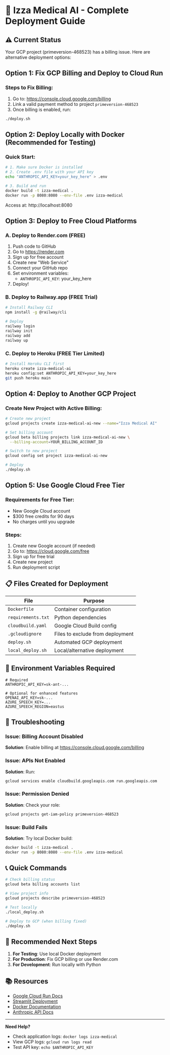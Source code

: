 # 🚀 Izza Medical AI - Complete Deployment Guide

## ⚠️ Current Status
Your GCP project (primeversion-468523) has a billing issue. Here are alternative deployment options:

## Option 1: Fix GCP Billing and Deploy to Cloud Run

### Steps to Fix Billing:
1. Go to: https://console.cloud.google.com/billing
2. Link a valid payment method to project `primeversion-468523`
3. Once billing is enabled, run:
```bash
./deploy.sh
```

## Option 2: Deploy Locally with Docker (Recommended for Testing)

### Quick Start:
```bash
# 1. Make sure Docker is installed
# 2. Create .env file with your API key
echo "ANTHROPIC_API_KEY=your_key_here" > .env

# 3. Build and run
docker build -t izza-medical .
docker run -p 8080:8080 --env-file .env izza-medical
```

Access at: http://localhost:8080

## Option 3: Deploy to Free Cloud Platforms

### A. Deploy to Render.com (FREE)
1. Push code to GitHub
2. Go to https://render.com
3. Sign up for free account
4. Create new "Web Service"
5. Connect your GitHub repo
6. Set environment variables:
   - `ANTHROPIC_API_KEY`: your_key_here
7. Deploy!

### B. Deploy to Railway.app (FREE Trial)
```bash
# Install Railway CLI
npm install -g @railway/cli

# Deploy
railway login
railway init
railway add
railway up
```

### C. Deploy to Heroku (FREE Tier Limited)
```bash
# Install Heroku CLI first
heroku create izza-medical-ai
heroku config:set ANTHROPIC_API_KEY=your_key_here
git push heroku main
```

## Option 4: Deploy to Another GCP Project

### Create New Project with Active Billing:
```bash
# Create new project
gcloud projects create izza-medical-ai-new --name="Izza Medical AI"

# Set billing account
gcloud beta billing projects link izza-medical-ai-new \
  --billing-account=YOUR_BILLING_ACCOUNT_ID

# Switch to new project
gcloud config set project izza-medical-ai-new

# Deploy
./deploy.sh
```

## Option 5: Use Google Cloud Free Tier

### Requirements for Free Tier:
- New Google Cloud account
- $300 free credits for 90 days
- No charges until you upgrade

### Steps:
1. Create new Google account (if needed)
2. Go to: https://cloud.google.com/free
3. Sign up for free trial
4. Create new project
5. Run deployment script

## 📋 Files Created for Deployment

| File | Purpose |
|------|---------|
| `Dockerfile` | Container configuration |
| `requirements.txt` | Python dependencies |
| `cloudbuild.yaml` | Google Cloud Build config |
| `.gcloudignore` | Files to exclude from deployment |
| `deploy.sh` | Automated GCP deployment |
| `local_deploy.sh` | Local/alternative deployment |

## 🔑 Environment Variables Required

```env
# Required
ANTHROPIC_API_KEY=sk-ant-...

# Optional for enhanced features
OPENAI_API_KEY=sk-...
AZURE_SPEECH_KEY=...
AZURE_SPEECH_REGION=eastus
```

## 🚨 Troubleshooting

### Issue: Billing Account Disabled
**Solution**: Enable billing at https://console.cloud.google.com/billing

### Issue: APIs Not Enabled
**Solution**: Run:
```bash
gcloud services enable cloudbuild.googleapis.com run.googleapis.com
```

### Issue: Permission Denied
**Solution**: Check your role:
```bash
gcloud projects get-iam-policy primeversion-468523
```

### Issue: Build Fails
**Solution**: Try local Docker build:
```bash
docker build -t izza-medical .
docker run -p 8080:8080 --env-file .env izza-medical
```

## 📞 Quick Commands

```bash
# Check billing status
gcloud beta billing accounts list

# View project info
gcloud projects describe primeversion-468523

# Test locally
./local_deploy.sh

# Deploy to GCP (when billing fixed)
./deploy.sh
```

## 🎯 Recommended Next Steps

1. **For Testing**: Use local Docker deployment
2. **For Production**: Fix GCP billing or use Render.com
3. **For Development**: Run locally with Python

## 📚 Resources

- [Google Cloud Run Docs](https://cloud.google.com/run/docs)
- [Streamlit Deployment](https://docs.streamlit.io/streamlit-community-cloud/get-started)
- [Docker Documentation](https://docs.docker.com/)
- [Anthropic API Docs](https://docs.anthropic.com/)

---

**Need Help?** 
- Check application logs: `docker logs izza-medical`
- View GCP logs: `gcloud run logs read`
- Test API key: `echo $ANTHROPIC_API_KEY`